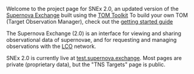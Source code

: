 Welcome to the project page for SNEx 2.0, an updated version of the
[Supernova Exchange]("https://supernova.exchange")
built using the
[TOM Toolkit]("https://tomtoolkit.github.io/")
To build your own TOM (Target Observation Manager), check out the
[getting started guide]("https://tomtoolkit.github.io/docs/getting_started")

The Supernova Exchange (2.0) is an interface for viewing and sharing observational
data of supernovae, and for requesting and managing observations
with the
[LCO]("https://lco.global/")
network.

SNEx 2.0 is currently live at
[test.supernova.exchange]("https://test.supernova.exchange/").
Most pages are private (proprietary data), but the "TNS Targets" page is public.
